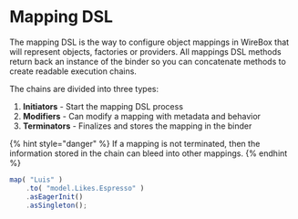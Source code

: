 # Mapping DSL

The mapping DSL is the way to configure object mappings in WireBox that will represent objects, factories or providers.  All mappings DSL methods return back an instance of the binder so you can concatenate methods to create readable execution chains.

The chains are divided into three types:

1. **Initiators** - Start the mapping DSL process
2. **Modifiers** - Can modify a mapping with metadata and behavior
3. **Terminators** - Finalizes and stores the mapping in the binder

{% hint style="danger" %}
If a mapping is not terminated, then the information stored in the chain can bleed into other mappings.
{% endhint %}

```javascript
map( "Luis" )
    .to( "model.Likes.Espresso" )
    .asEagerInit()
    .asSingleton();
```

